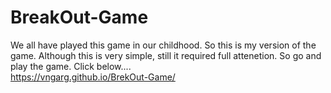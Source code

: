 # BreakOut-Game
We all have played this game in our childhood.
So this is my version of the game.
Although this is very simple, still it required full attenetion.
So go and play the game. Click below....<br>
https://vngarg.github.io/BrekOut-Game/
